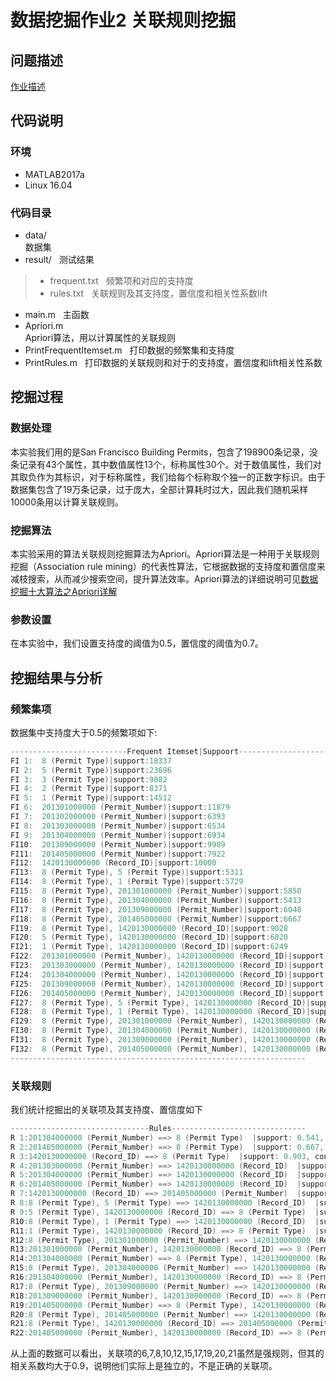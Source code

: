 # 数据挖掘作业2 关联规则挖掘
## 问题描述 
[作业描述](https://bitdm.github.io/2018/assignment2/)
## 代码说明
### 环境
* MATLAB2017a
* Linux 16.04
### 代码目录
* data/  
数据集
* result/  
测试结果
> - frequent.txt  
频繁项和对应的支持度
> - rules.txt  
关联规则及其支持度，置信度和相关性系数lift
* main.m  
主函数
* Apriori.m  
Apriori算法，用以计算属性的关联规则
* PrintFrequentItemset.m  
打印数据的频繁集和支持度
* PrintRules.m  
打印数据的关联规则和对于的支持度，置信度和lift相关性系数
## 挖掘过程
### 数据处理
本实验我们用的是San Francisco Building Permits，包含了198900条记录，没条记录有43个属性，其中数值属性13个，标称属性30个。对于数值属性，我们对其取负作为其标识，对于标称属性，我们给每个标称取个独一的正数字标识。由于数据集包含了19万条记录，过于庞大，全部计算耗时过大，因此我们随机采样10000条用以计算关联规则。
### 挖掘算法
本实验采用的算法关联规则挖掘算法为Apriori。Apriori算法是一种用于关联规则挖掘（Association rule mining）的代表性算法，它根据数据的支持度和置信度来减枝搜索，从而减少搜索空间，提升算法效率。Apriori算法的详细说明可见[数据挖掘十大算法之Apriori详解](https://blog.csdn.net/baimafujinji/article/details/53456931)
### 参数设置
在本实验中，我们设置支持度的阈值为0.5，置信度的阈值为0.7。
## 挖掘结果与分析
### 频繁集项
数据集中支持度大于0.5的频繁项如下:
```c  
--------------------------Frequent Itemset|Suppoort-------------------------
FI 1:  8 (Permit Type)|support:18337
FI 2:  5 (Permit Type)|support:23696
FI 3:  3 (Permit Type)|support:9082
FI 4:  2 (Permit Type)|support:8371
FI 5:  1 (Permit Type)|support:14512
FI 6:  201301000000 (Permit_Number)|support:11879
FI 7:  201302000000 (Permit_Number)|support:6393
FI 8:  201303000000 (Permit_Number)|support:6534
FI 9:  201304000000 (Permit_Number)|support:6934
FI10:  201309000000 (Permit_Number)|support:9989
FI11:  201405000000 (Permit_Number)|support:7922
FI12:  1420130000000 (Record_ID)|support:10000
FI13:  8 (Permit Type), 5 (Permit Type)|support:5311
FI14:  8 (Permit Type), 1 (Permit Type)|support:5729
FI15:  8 (Permit Type), 201301000000 (Permit_Number)|support:5850
FI16:  8 (Permit Type), 201304000000 (Permit_Number)|support:5413
FI17:  8 (Permit Type), 201309000000 (Permit_Number)|support:6048
FI18:  8 (Permit Type), 201405000000 (Permit_Number)|support:6667
FI19:  8 (Permit Type), 1420130000000 (Record_ID)|support:9028
FI20:  5 (Permit Type), 1420130000000 (Record_ID)|support:6020
FI21:  1 (Permit Type), 1420130000000 (Record_ID)|support:6249
FI22:  201301000000 (Permit_Number), 1420130000000 (Record_ID)|support:6474
FI23:  201303000000 (Permit_Number), 1420130000000 (Record_ID)|support:5709
FI24:  201304000000 (Permit_Number), 1420130000000 (Record_ID)|support:5874
FI25:  201309000000 (Permit_Number), 1420130000000 (Record_ID)|support:6596
FI26:  201405000000 (Permit_Number), 1420130000000 (Record_ID)|support:7367
FI27:  8 (Permit Type), 5 (Permit Type), 1420130000000 (Record_ID)|support:5311
FI28:  8 (Permit Type), 1 (Permit Type), 1420130000000 (Record_ID)|support:5729
FI29:  8 (Permit Type), 201301000000 (Permit_Number), 1420130000000 (Record_ID)|support:5850
FI30:  8 (Permit Type), 201304000000 (Permit_Number), 1420130000000 (Record_ID)|support:5413
FI31:  8 (Permit Type), 201309000000 (Permit_Number), 1420130000000 (Record_ID)|support:6048
FI32:  8 (Permit Type), 201405000000 (Permit_Number), 1420130000000 (Record_ID)|support:6667
------------------------------------------------------------------
```
### 关联规则
我们统计挖掘出的关联项及其支持度、置信度如下
```c
-------------------------------Rules------------------------------
R 1:201304000000 (Permit_Number) ==> 8 (Permit Type)  |support: 0.541, confident: 0.781, lift: 0.43
R 2:201405000000 (Permit_Number) ==> 8 (Permit Type)  |support: 0.667, confident: 0.842, lift: 0.46
R 3:1420130000000 (Record_ID) ==> 8 (Permit Type)  |support: 0.903, confident: 0.903, lift: 0.49
R 4:201303000000 (Permit_Number) ==> 1420130000000 (Record_ID)  |support: 0.571, confident: 0.874, lift: 0.87
R 5:201304000000 (Permit_Number) ==> 1420130000000 (Record_ID)  |support: 0.587, confident: 0.847, lift: 0.85
R 6:201405000000 (Permit_Number) ==> 1420130000000 (Record_ID)  |support: 0.737, confident: 0.930, lift: 0.93
R 7:1420130000000 (Record_ID) ==> 201405000000 (Permit_Number)  |support: 0.737, confident: 0.737, lift: 0.93
R 8:8 (Permit Type), 5 (Permit Type) ==> 1420130000000 (Record_ID)  |support: 0.531, confident: 1.000, lift: 1.00
R 9:5 (Permit Type), 1420130000000 (Record_ID) ==> 8 (Permit Type)  |support: 0.531, confident: 0.882, lift: 0.48
R10:8 (Permit Type), 1 (Permit Type) ==> 1420130000000 (Record_ID)  |support: 0.573, confident: 1.000, lift: 1.00
R11:1 (Permit Type), 1420130000000 (Record_ID) ==> 8 (Permit Type)  |support: 0.573, confident: 0.917, lift: 0.50
R12:8 (Permit Type), 201301000000 (Permit_Number) ==> 1420130000000 (Record_ID)  |support: 0.585, confident: 1.000, lift: 1.00
R13:201301000000 (Permit_Number), 1420130000000 (Record_ID) ==> 8 (Permit Type)  |support: 0.585, confident: 0.904, lift: 0.49
R14:201304000000 (Permit_Number) ==> 8 (Permit Type), 1420130000000 (Record_ID)  |support: 0.541, confident: 0.781, lift: 0.86
R15:8 (Permit Type), 201304000000 (Permit_Number) ==> 1420130000000 (Record_ID)  |support: 0.541, confident: 1.000, lift: 1.00
R16:201304000000 (Permit_Number), 1420130000000 (Record_ID) ==> 8 (Permit Type)  |support: 0.541, confident: 0.922, lift: 0.50
R17:8 (Permit Type), 201309000000 (Permit_Number) ==> 1420130000000 (Record_ID)  |support: 0.605, confident: 1.000, lift: 1.00
R18:201309000000 (Permit_Number), 1420130000000 (Record_ID) ==> 8 (Permit Type)  |support: 0.605, confident: 0.917, lift: 0.50
R19:201405000000 (Permit_Number) ==> 8 (Permit Type), 1420130000000 (Record_ID)  |support: 0.667, confident: 0.842, lift: 0.93
R20:8 (Permit Type), 201405000000 (Permit_Number) ==> 1420130000000 (Record_ID)  |support: 0.667, confident: 1.000, lift: 1.00
R21:8 (Permit Type), 1420130000000 (Record_ID) ==> 201405000000 (Permit_Number)  |support: 0.667, confident: 0.738, lift: 0.93
R22:201405000000 (Permit_Number), 1420130000000 (Record_ID) ==> 8 (Permit Type)  |support: 0.667, confident: 0.905, lift: 0.49  
```
从上面的数据可以看出，关联项的6,7,8,10,12,15,17,19,20,21虽然是强规则，但其的相关系数均大于0.9，说明他们实际上是独立的，不是正确的关联项。
